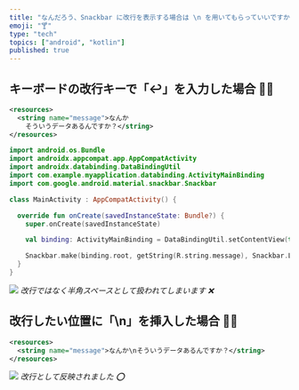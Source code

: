 ```yaml
---
title: "なんだろう、Snackbar に改行を表示する場合は \n を用いてもらっていいですか？（Android）"
emoji: "🍸"
type: "tech"
topics: ["android", "kotlin"]
published: true
---
```


## キーボードの改行キーで「↩︎」を入力した場合 🙅‍♀️

```xml:strings.xml
<resources>
  <string name="message">なんか
    そういうデータあるんですか？</string>
</resources>
```

```kotlin:MainActivity.kt
import android.os.Bundle
import androidx.appcompat.app.AppCompatActivity
import androidx.databinding.DataBindingUtil
import com.example.myapplication.databinding.ActivityMainBinding
import com.google.android.material.snackbar.Snackbar

class MainActivity : AppCompatActivity() {

  override fun onCreate(savedInstanceState: Bundle?) {
    super.onCreate(savedInstanceState)

    val binding: ActivityMainBinding = DataBindingUtil.setContentView(this, R.layout.activity_main)

    Snackbar.make(binding.root, getString(R.string.message), Snackbar.LENGTH_SHORT).show()
  }
}
```

![](https://storage.googleapis.com/zenn-user-upload/2fac7389e8424d260fb52557.png)
*改行ではなく半角スペースとして扱われてしまいます ❌*

## 改行したい位置に「\n」を挿入した場合 🙆‍♀️

```xml:strings.xml
<resources>
  <string name="message">なんか\nそういうデータあるんですか？</string>
</resources>
```

![](https://storage.googleapis.com/zenn-user-upload/ceb7a92bb2458b0fd83e009c.png)
*改行として反映されました ⭕️*